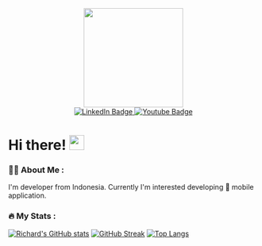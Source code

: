 
<!--
**richardlois8/richardlois8** is a ✨ _special_ ✨ repository because its `README.md` (this file) appears on your GitHub profile.

Here are some ideas to get you started:

- 🔭 I’m currently working on ...
- 🌱 I’m currently learning ...
- 👯 I’m looking to collaborate on ...
- 🤔 I’m looking for help with ...
- 💬 Ask me about ...
- 📫 How to reach me: ...
- 😄 Pronouns: ...
- ⚡ Fun fact: ...
-->

<div id="header" align="center">
  <img src="https://media.giphy.com/media/WTjXuYA2y4o3UZly3W/giphy.gif" width="200"/>
</div>

<div id="badges" align="center">
  <a href="https://www.linkedin.com/in/richardlois8/">
    <img src="https://img.shields.io/badge/LinkedIn-blue?style=for-the-badge&logo=linkedin&logoColor=white" alt="LinkedIn Badge"/>
  </a>
  <a href="https://www.youtube.com/@richardlois8">
    <img src="https://img.shields.io/badge/YouTube-red?style=for-the-badge&logo=youtube&logoColor=white" alt="Youtube Badge"/>
  </a>
</div>

<div align="center">
  <img src="https://komarev.com/ghpvc/?username=richardlois8&style=flat-square&color=blue" alt=""/>
</div>

<h1>
  Hi there!
  <img src="https://media.giphy.com/media/hvRJCLFzcasrR4ia7z/giphy.gif" width="30px"/>
</h1>

### :man_technologist: About Me :
I'm developer from Indonesia. Currently I'm interested developing :iphone: mobile application.

### :fire: My Stats :
[![Richard's GitHub stats](https://github-readme-stats.vercel.app/api?username=richardlois8&show_icons=true&theme=radical)](https://github.com/anuraghazra/github-readme-stats)
[![GitHub Streak](http://github-readme-streak-stats.herokuapp.com?user=richardlois8&theme=dark&background=000000)](https://git.io/streak-stats)
[![Top Langs](https://github-readme-stats.vercel.app/api/top-langs/?username=richardlois8&layout=compact&theme=vision-friendly-dark)](https://github.com/anuraghazra/github-readme-stats)
